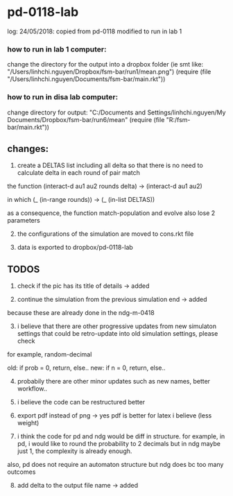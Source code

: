 # pd-0118-lab

log: 
24/05/2018: 
copied from pd-0118
modified to run in lab 1

### how to run in lab 1 computer:
change the directory for the output into a dropbox folder (ie smt like: "/Users/linhchi.nguyen/Dropbox/fsm-bar/run1/mean.png")
(require (file "/Users/linhchi.nguyen/Documents/fsm-bar/main.rkt"))

### how to run in disa lab computer:
change directory for output: "C:/Documents and Settings/linhchi.nguyen/My Documents/Dropbox/fsm-bar/run6/mean"
(require (file "R:/fsm-bar/main.rkt"))

## changes:
1. create a DELTAS list including all delta so that there is no need to calculate delta in each round of pair match

the function (interact-d au1 au2 rounds delta) -> (interact-d au1 au2)

in which (_ (in-range rounds)) -> (_ (in-list DELTAS))

as a consequence, the function match-population and evolve also lose 2 parameters

2. the configurations of the simulation are moved to cons.rkt file

3. data is exported to dropbox/pd-0118-lab

## TODOS
1. check if the pic has its title of details -> added

2. continue the simulation from the previous simulation end -> added

because these are already done in the ndg-m-0418

3. i believe that there are other progressive updates from new simulaton settings that could be retro-update into old simulation settings, please check

for example, random-decimal

old: if prob = 0, return, else..
new: if n = 0, return, else..

4. probabily there are other minor updates such as new names, better workflow..

5. i believe the code can be restructured better

6. export pdf instead of png -> yes
pdf is better for latex i believe (less weight)

7. i think the code for pd and ndg would be diff in structure. for example, in pd, i would like to round the probability to 2 decimals but in ndg maybe just 1, the complexity is already enough. 

also, pd does not require an automaton structure but ndg does bc too many outcomes

8. add delta to the output file name -> added